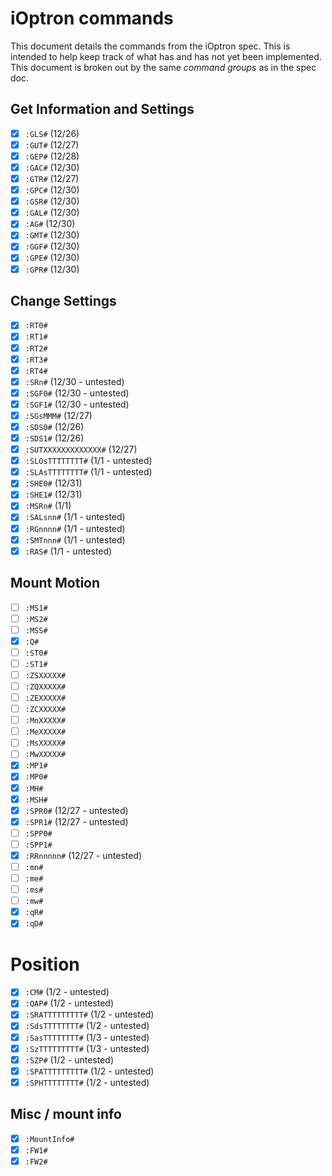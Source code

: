 # iOptron commands

This document details the commands from the iOptron spec. This is intended
to help keep track of what has and has not yet been implemented. This document
is broken out by the same *command groups* as in the spec doc.

## Get Information and Settings
- [x] `:GLS#` (12/26)
- [x] `:GUT#` (12/27)
- [x] `:GEP#` (12/28)
- [x] `:GAC#` (12/30)
- [x] `:GTR#` (12/27)
- [x] `:GPC#` (12/30)
- [x] `:GSR#` (12/30)
- [x] `:GAL#` (12/30)
- [x] `:AG#` (12/30)
- [x] `:GMT#` (12/30)
- [x] `:GGF#` (12/30)
- [x] `:GPE#` (12/30)
- [x] `:GPR#` (12/30)

## Change Settings
- [x] `:RT0#`
- [x] `:RT1#`
- [x] `:RT2#`
- [x] `:RT3#`
- [x] `:RT4#`
- [x] `:SRn#` (12/30 - untested)
- [x] `:SGF0#` (12/30 - untested)
- [x] `:SGF1#` (12/30 - untested)
- [x] `:SGsMMM#` (12/27)
- [x] `:SDS0#` (12/26)
- [x] `:SDS1#` (12/26)
- [x] `:SUTXXXXXXXXXXXXX#` (12/27)
- [x] `:SLOsTTTTTTTT#` (1/1 - untested)
- [x] `:SLAsTTTTTTTT#` (1/1 - untested)
- [x] `:SHE0#` (12/31)
- [x] `:SHE1#` (12/31)
- [x] `:MSRn#` (1/1)
- [x] `:SALsnn#` (1/1 - untested)
- [x] `:RGnnnn#` (1/1 - untested)
- [x] `:SMTnnn#` (1/1 - untested)
- [x] `:RAS#` (1/1 - untested)

## Mount Motion
- [ ] `:MS1#`
- [ ] `:MS2#`
- [ ] `:MSS#`
- [X] `:Q#`
- [ ] `:ST0#`
- [ ] `:ST1#`
- [ ] `:ZSXXXXX#`
- [ ] `:ZQXXXXX#`
- [ ] `:ZEXXXXX#`
- [ ] `:ZCXXXXX#`
- [ ] `:MnXXXXX#`
- [ ] `:MeXXXXX#`
- [ ] `:MsXXXXX#`
- [ ] `:MwXXXXX#`
- [x] `:MP1#`
- [x] `:MP0#`
- [X] `:MH#`
- [X] `:MSH#`
- [x] `:SPR0#` (12/27 - untested)
- [x] `:SPR1#` (12/27 - untested)
- [ ] `:SPP0#`
- [ ] `:SPP1#`
- [x] `:RRnnnnn#` (12/27 - untested)
- [ ] `:mn#`
- [ ] `:me#`
- [ ] `:ms#`
- [ ] `:mw#`
- [x] `:qR#`
- [x] `:qD#`

# Position
- [x] `:CM#` (1/2 - untested)
- [x] `:QAP#` (1/2 - untested)
- [x] `:SRATTTTTTTTT#` (1/2 - untested)
- [x] `:SdsTTTTTTTT#` (1/2 - untested)
- [x] `:SasTTTTTTTT#` (1/3 - untested)
- [x] `:SzTTTTTTTTT#` (1/3 - untested)
- [x] `:SZP#` (1/2 - untested)
- [x] `:SPATTTTTTTTT#` (1/2 - untested)
- [x] `:SPHTTTTTTTT#` (1/2 - untested)

## Misc / mount info
- [x] `:MountInfo#`
- [x] `:FW1#`
- [x] `:FW2#`
